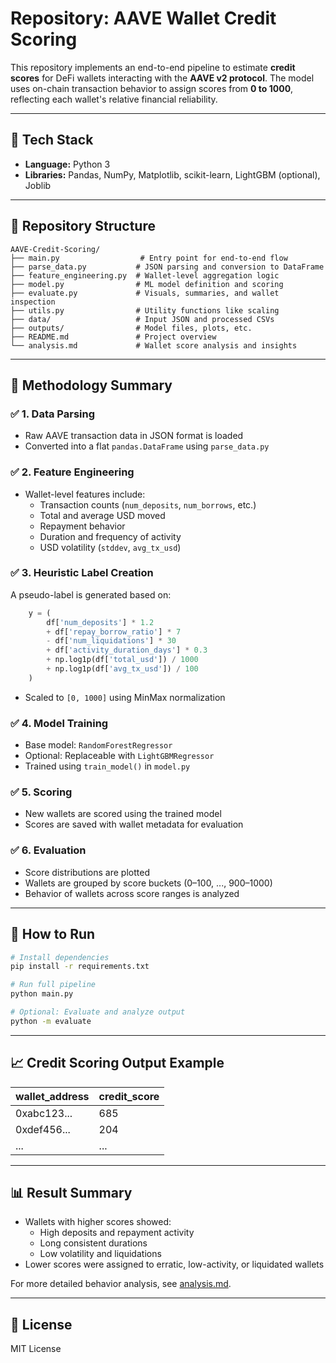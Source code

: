 # Repository: AAVE Wallet Credit Scoring

This repository implements an end-to-end pipeline to estimate **credit scores** for DeFi wallets interacting with the **AAVE v2 protocol**. The model uses on-chain transaction behavior to assign scores from **0 to 1000**, reflecting each wallet's relative financial reliability.

---

## 🔧 Tech Stack

- **Language:** Python 3
- **Libraries:** Pandas, NumPy, Matplotlib, scikit-learn, LightGBM (optional), Joblib

---

## 📂 Repository Structure

```
AAVE-Credit-Scoring/
├── main.py                  # Entry point for end-to-end flow
├── parse_data.py           # JSON parsing and conversion to DataFrame
├── feature_engineering.py  # Wallet-level aggregation logic
├── model.py                # ML model definition and scoring
├── evaluate.py             # Visuals, summaries, and wallet inspection
├── utils.py                # Utility functions like scaling
├── data/                   # Input JSON and processed CSVs
├── outputs/                # Model files, plots, etc.
├── README.md               # Project overview
└── analysis.md             # Wallet score analysis and insights
```

---

## 📌 Methodology Summary

### ✅ 1. Data Parsing

- Raw AAVE transaction data in JSON format is loaded
- Converted into a flat `pandas.DataFrame` using `parse_data.py`

### ✅ 2. Feature Engineering

- Wallet-level features include:
  - Transaction counts (`num_deposits`, `num_borrows`, etc.)
  - Total and average USD moved
  - Repayment behavior
  - Duration and frequency of activity
  - USD volatility (`stddev`, `avg_tx_usd`)

### ✅ 3. Heuristic Label Creation

A pseudo-label is generated based on:

```python
    y = (
        df['num_deposits'] * 1.2
        + df['repay_borrow_ratio'] * 7
        - df['num_liquidations'] * 30
        + df['activity_duration_days'] * 0.3
        + np.log1p(df['total_usd']) / 1000
        + np.log1p(df['avg_tx_usd']) / 100
    )
```

- Scaled to `[0, 1000]` using MinMax normalization

### ✅ 4. Model Training

- Base model: `RandomForestRegressor`
- Optional: Replaceable with `LightGBMRegressor`
- Trained using `train_model()` in `model.py`

### ✅ 5. Scoring

- New wallets are scored using the trained model
- Scores are saved with wallet metadata for evaluation

### ✅ 6. Evaluation

- Score distributions are plotted
- Wallets are grouped by score buckets (0–100, ..., 900–1000)
- Behavior of wallets across score ranges is analyzed

---

## 🏁 How to Run

```bash
# Install dependencies
pip install -r requirements.txt

# Run full pipeline
python main.py

# Optional: Evaluate and analyze output
python -m evaluate
```

---

## 📈 Credit Scoring Output Example

| wallet\_address | credit\_score |
| --------------- | ------------- |
| 0xabc123...     | 685           |
| 0xdef456...     | 204           |
| ...             | ...           |

---

## 📊 Result Summary

- Wallets with higher scores showed:
  - High deposits and repayment activity
  - Long consistent durations
  - Low volatility and liquidations
- Lower scores were assigned to erratic, low-activity, or liquidated wallets

For more detailed behavior analysis, see [analysis.md](analysis.md).

---

## 📃 License

MIT License

